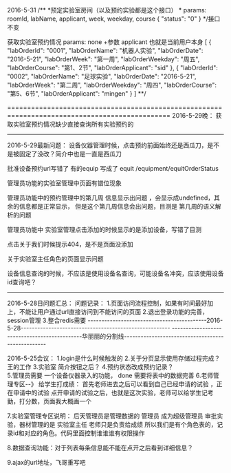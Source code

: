 
2016-5-31
/**
    *预定实验室房间（以及预约实验都是这个接口）
     * params:  roomId, labName, applicant, week, weekday, course
     {
     "status": "0"
     }
    */接口不变
	
	
获取实验室预约情况
    params: none			+参数 applicant 也就是当前用户本身
    [
    {
        "labOrderId": "0001",
            "labOrderName": "机器人实验",
            "labOrderDate": "2016-5-21",
            "labOrderWeek": "第一周",
            "labOrderWeekday": "周五",
            "labOrderCourse": "第1、2节",
            "labOrderApplicant": "sid"
    },
    {
        "labOrderId": "0002",
            "labOrderName": "足球实验",
            "labOrderDate": "2016-5-21",
            "labOrderWeek": "第二周",
            "labOrderWeekday": "周四",
            "labOrderCourse": "第5、6节",
            "labOrderApplicant": "mingen"
    }
    ]
    **/


===============================================================================================
2016-5-29晚：
获取实验室预约情况缺少直接查询所有实验预约的

-------------------------------------------------------------------------------------------------------
2016-5-29最新问题：
设备仪器管理时候，点击预约前面始终还是西瓜刀，是不是被固定了没改？简介中也是一直是西瓜刀

批准设备预约url写错了  有的equip  写成了 equit
/equipment/equitOrderStatus

管理员功能的实验室管理中页面有错位现象

管理员功能中的预约管理中的第几周 信息显示出问题 ，会显示成undefined，其余的信息都是正常显示，
但是这个第几周信息会出问题，目测是 第几周的语义解析的问题

管理员功能中 实验室管理点击添加的时候显示的是添加设备，写错了目测

点击关于我们时候提示404，是不是页面没添加

关于实验室主任角色的页面显示问题

设备信息查询的时候，不应该是使用设备名查询，可能设备名冲突，应该使用设备id查询吧？

---------------------------------------------------
2016-5-28日问题汇总：
问题记录：
1.页面访问流程控制，如果有时间最好加上，不能让用户通过url直接访问到不能访问的页面
2.退出登录功能的完善，session管理
3.整合redis需要
-------------------------------------------2016-5-28------------------------------------------------------
---------------------------------------------华丽丽的分割线--------------------------------------------------


2016-5-25会议：
1.login是什么时候触发的
2.关于分页显示使用存储过程完成？  王的工作
3.实验室 简介按钮之后？
4.预约状态改成预约记录？  
5.管理员需要 一个设备仪器录入的功能，  done  需要将表中的数据完善
6.老师管理专区--》  给学生打成绩：
	首先老师进去之后可以看到自己已经申请的试验 ，正在申请中的试验
	点开申请的试验之后，也就是这次实验，老师可以给学生记考勤，打分数，页面我大概画一个
	
	
7.实验室管理专区说明：  后天管理员是管理数据的 管理员 成为超级管理员
						审批实验，器材管理的是 实验室主任
						老师只是负责给成绩
						所以我们是有个角色表的，记录id和对应的角色。代码里面控制谁谁谁有权限操作
						
8.数据查询功能：对于列表每条信息能不能在点开之后看到详细信息？


9.ajax的url地址，飞哥重写吧




